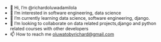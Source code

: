 - 👋 Hi, I’m @richardoluwadamilola
- 👀 I’m interested in software engineering, data science
- 🌱 I’m currently learning data science, software engineering, django.
- 💞️ I’m looking to collaborate on data related projects,django and python related courses with other developers
- 📫 How to reach me oluwatobyrichard@gmail.com

<!---
richardoluwadamilola/richardoluwadamilola is a ✨ special ✨ repository because its `README.md` (this file) appears on your GitHub profile.
You can click the Preview link to take a look at your changes.
--->
